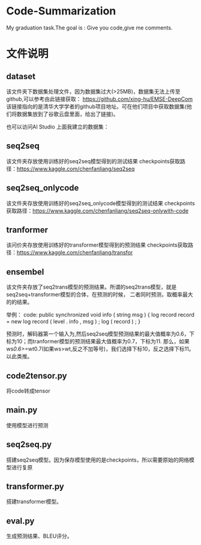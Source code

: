 # Code-Summarization
My graduation task.The goal is : Give you code,give me comments.

# 文件说明
## dataset
该文件夹下数据集处理文件，因为数据集过大(>25MB)，数据集无法上传至github,可以参考由此链接获取：
https://github.com/xing-hu/EMSE-DeepCom
该链接指向的是清华大学学者的github项目地址。可在他们项目中获取数据集(他们将数据集放到了谷歌云盘里面，给出了链接)。

也可以访问AI Studio 上面我建立的数据集：

## seq2seq
该文件夹存放使用训练好的seq2seq模型得到的测试结果
checkpoints获取路径：https://www.kaggle.com/chenfanliang/seq2seq

## seq2seq_onlycode
该文件夹存放使用训练好的seq2seq_onlycode模型得到的测试结果
checkpoints获取路径：https://www.kaggle.com/chenfanliang/seq2seq-onlywith-code

## tranformer
该问价夹存放使用训练好的transformer模型得到的预测结果
checkpoints获取路径：https://www.kaggle.com/chenfanliang/transfor

## ensembel
该文件夹存放了seq2trans模型的预测结果。所谓的seq2trans模型，就是seq2seq+transformer模型的合体，在预测的时候，
二者同时预测，取概率最大的的结果。

举例：
code: public synchronized void info ( string msg ) { log record record = new log record ( level . info , msg ) ; log ( record ) ; }

预测时，解码器第一个输入为<start>,然后seq2seq模型预测结果的最大值概率为0.6，下标为10；而tranformer模型的预测结果最大值概率为0.7，下标为11.
那么，如果 ws*0.6>=wt*0.7(如果ws>wt,反之不加等号)，我们选择下标10，反之选择下标11。以此类推。

## code2tensor.py
将code转成tensor

## main.py
使用模型进行预测

## seq2seq.py
搭建seq2seq模型。因为保存模型使用的是checkpoints，所以需要原始的网络模型进行复原

## transformer.py
搭建transformer模型。

## eval.py
生成预测结果、BLEU评分。